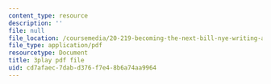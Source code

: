 ```yaml
---
content_type: resource
description: ''
file: null
file_location: /coursemedia/20-219-becoming-the-next-bill-nye-writing-and-hosting-the-educational-show-january-iap-2015/cd7afaec7dabd376f7e48b6a74aa9964_ZMe7jSsPmW4.pdf
file_type: application/pdf
resourcetype: Document
title: 3play pdf file
uid: cd7afaec-7dab-d376-f7e4-8b6a74aa9964
---
```

